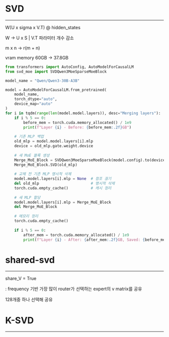 # SVD
---------------------
W(U x sigma x V.T) @ hidden_states 

W -> U x S | V.T 파라미터 개수 감소 

m x n -> r(m + n) 

vram memory 60GB -> 37.8GB 

```python
from transformers import AutoConfig, AutoModelForCausalLM
from svd_moe import SVDQwen3MoeSparseMoeBlock

model_name = "Qwen/Qwen3-30B-A3B"

model = AutoModelForCausalLM.from_pretrained(
    model_name,
    torch_dtype="auto",
    device_map="auto"
)
for i in tqdm(range(len(model.model.layers)), desc="Merging layers"):
    if i % 5 == 0:
        before_mem = torch.cuda.memory_allocated() / 1e9
        print(f"Layer {i} - Before: {before_mem:.2f}GB")
    
    # 기존 MLP 백업
    old_mlp = model.model.layers[i].mlp
    device = old_mlp.gate.weight.device
    
    # 새 MoE 블록 생성
    Merge_MoE_Block = SVDQwen3MoeSparseMoeBlock(model.config).to(device)
    Merge_MoE_Block.SVD(old_mlp)
    
    # 교체 전 기존 MLP 명시적 삭제
    model.model.layers[i].mlp = None  # 참조 끊기
    del old_mlp                       # 명시적 삭제
    torch.cuda.empty_cache()          # 캐시 정리
    
    # 새 MLP 할당
    model.model.layers[i].mlp = Merge_MoE_Block
    del Merge_MoE_Block
    
    # 메모리 정리
    torch.cuda.empty_cache()
    
    if i % 5 == 0:
        after_mem = torch.cuda.memory_allocated() / 1e9
        print(f"Layer {i} - After: {after_mem:.2f}GB, Saved: {before_mem-after_mem:.2f}GB")

```
# shared-svd
----------------------
share_V = True

: frequency 기반 가장 많이 router가 선택하는 expert의 v matrix를 공유

128개중 하나 선택해 공유

# K-SVD
----------------------
